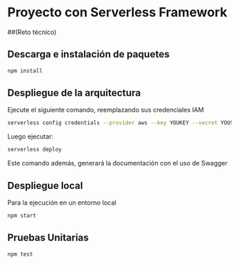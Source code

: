 # Proyecto con Serverless Framework
##(Reto técnico)
## Descarga e instalación de paquetes
```sh
npm install
```

## Despliegue de la arquitectura
Ejecute el siguiente comando, reemplazando sus credenciales IAM
```sh
serverless config credentials --provider aws --key YOUKEY --secret YOUSECRET
```
Luego ejecutar:
```sh
serverless deploy
```
Este comando además, generará la documentación con el uso de Swagger


## Despliegue local
Para la ejecución en un entorno local
```sh
npm start
```

## Pruebas Unitarias
```sh
npm test
```